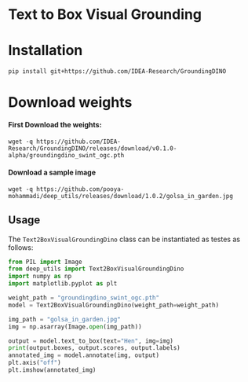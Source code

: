 # Text to Box Visual Grounding

# Installation
```commandline
pip install git+https://github.com/IDEA-Research/GroundingDINO
```

# Download weights
#### First Download the weights:
```commandline
wget -q https://github.com/IDEA-Research/GroundingDINO/releases/download/v0.1.0-alpha/groundingdino_swint_ogc.pth
```
#### Download a sample image
```commandline
wget -q https://github.com/pooya-mohammadi/deep_utils/releases/download/1.0.2/golsa_in_garden.jpg
```

## Usage
The `Text2BoxVisualGroundingDino` class can be instantiated as testes as follows:
```python
from PIL import Image
from deep_utils import Text2BoxVisualGroundingDino
import numpy as np
import matplotlib.pyplot as plt

weight_path = "groundingdino_swint_ogc.pth"
model = Text2BoxVisualGroundingDino(weight_path=weight_path)

img_path = "golsa_in_garden.jpg"
img = np.asarray(Image.open(img_path))

output = model.text_to_box(text="Hen", img=img)
print(output.boxes, output.scores, output.labels)
annotated_img = model.annotate(img, output)
plt.axis("off")
plt.imshow(annotated_img)
```


